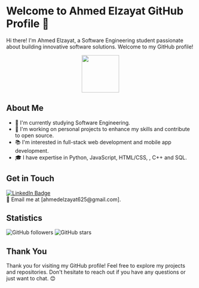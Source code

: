 # Welcome to Ahmed Elzayat GitHub Profile 👋

Hi there! I'm Ahmed Elzayat, a Software Engineering student passionate about building innovative software solutions. Welcome to my GitHub profile!

<div id="header" align="center">
  <img src="https://media.giphy.com/media/M9gbBd9nbDrOTu1Mqx/giphy.gif" width="100"/>
</div>

## About Me

- 🌱 I'm currently studying Software Engineering.
- 💼 I'm working on personal projects to enhance my skills and contribute to open source.
- 📚 I'm interested in full-stack web development and mobile app development.
- 🎓 I have expertise in Python, JavaScript, HTML/CSS, , C++ and SQL.


## Get in Touch
<div id="badges">
  <a href="https://www.linkedin.com/in/ahmed-elzayat-a83047237/">
    <img src="https://img.shields.io/badge/LinkedIn-blue?style=for-the-badge&logo=linkedin&logoColor=white" alt="LinkedIn Badge"/>
  </a>
</div>
📧 Email me at [ahmedelzayat625@gmail.com].

## Statistics

![GitHub followers](https://img.shields.io/github/followers/Ahmed-Elzayat112?style=social)
![GitHub stars](https://img.shields.io/github/stars/Ahmed-Elzayat112?style=social)

## Thank You

Thank you for visiting my GitHub profile! Feel free to explore my projects and repositories. Don't hesitate to reach out if you have any questions or just want to chat. 😊


